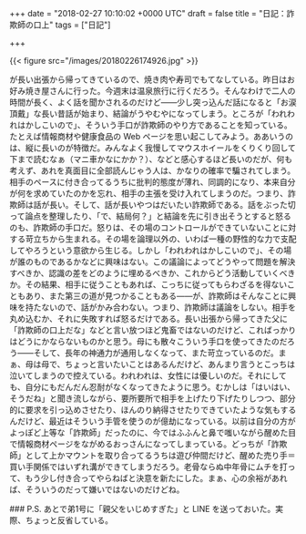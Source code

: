 
+++
date = "2018-02-27 10:10:02 +0000 UTC"
draft = false
title = "日記：詐欺師の口上"
tags = ["日記"]

+++


{{< figure src="/images/20180226174926.jpg"  >}}

が長い出張から帰ってきているので、焼き肉や寿司でもてなしている。昨日はお好み焼き屋さんに行った。今週末は温泉旅行に行くだろう。そんなわけで二人の時間が長く、よく話を聞かされるのだけど――少し突っ込んだ話になると「お涙頂戴」な長い昔話が始まり、結論がうやむやになってしまう。ところが「われわれはかしこいので」、そういう手口が詐欺師のやり方であることを知っている。たとえば情報商材や健康食品の Web ページを思い起こしてみよう。ああいうのは、縦に長いのが特徴だ。みんなよく我慢してマウスホイールをくりくり回して下まで読むなぁ（マニ車かなにかか？）、などと感心するほど長いのだが、何も考えず、あれを真面目に全部読んじゃう人は、かなりの確率で騙されてしまう。相手のペースに付き合ってるうちに批判的態度が薄れ、同調的になり、本来自分が何を求めていたのかを忘れ、相手の主張を受け入れてしまうのだ。つまり、詐欺師は話が長い。そして、話が長いやつはだいたい詐欺師である。話をぶった切って論点を整理したり、「で、結局何？」と結論を先に引き出そうとすると怒るのも、詐欺師の手口だ。怒りは、その場のコントロールができていないことに対する苛立ちから生まれる。その場を論理以外の、いわば一種の野性的な力で支配してやろうという意欲から生じる。しかし「われわれはかしこいので」、その場が誰のものであるかなどに興味はない。この議論によってどうやって問題を解決すべきか、認識の差をどのように埋めるべきか、これからどう活動していくべきか。その結果、相手に従うこともあれば、こっちに従ってもらわざるを得ないこともあり、また第三の道が見つかることもある――が、詐欺師はそんなことに興味を持たないので、話がかみ合わない。つまり、詐欺師は議論をしない。相手を丸め込むか、それに失敗すれば怒るだけである。長い出張から帰ってきた父に「詐欺師の口上だな」などと言い放つほど鬼畜ではないのだけど、こればっかりはどうにかならないものかと思う。母にも散々こういう手口を使ってきたのだろう――そして、長年の神通力が通用しなくなって、また苛立っているのだ。まぁ、母は母で、ちょっと言いたいことはあるんだけど、あんまり言うとこっちは泣いてしまうので控えている。われわれは、女性には優しいのだ。それにしても、自分にもだんだん忍耐がなくなってきたように思う。むかしは「はいはい、そうだね」と聞き流しながら、要所要所で相手を上げたり下げたりしつつ、部分的に要求を引っ込めさせたり、ほんのり納得させたりできていたような気もするんだけど、最近はそういう手管を使うのが億劫になっている。以前は自分の方がよっぽど上等な「詐欺師」だったのに、今ではふふんと鼻で嗤いながら醒めた目で情報商材ページをながめるおっさんになってしまっている。どっちが「詐欺師」として上かマウントを取り合ってるうちは遊び仲間だけど、醒めた売り手＝買い手関係ではいずれ溝ができてしまうだろう。老骨ならぬ中年骨にムチを打って、もう少し付き合ってやらねばと決意を新たにした。まぁ、心の余裕があれば、そういうのだって嫌いではないのだけどね。

<div class="section">
    ### P.S.
    あとで弟1号に「親父をいじめすぎた」と LINE を送っておいた。実際、ちょっと反省している。

</div>


